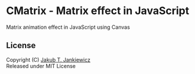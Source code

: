 # CMatrix - Matrix effect in JavaScript

Matrix animation effect in JavaScript using Canvas

## License
Copyright (C) [Jakub T. Jankiewicz](https://jcubic.pl/me)<br/>
Released under MIT License

